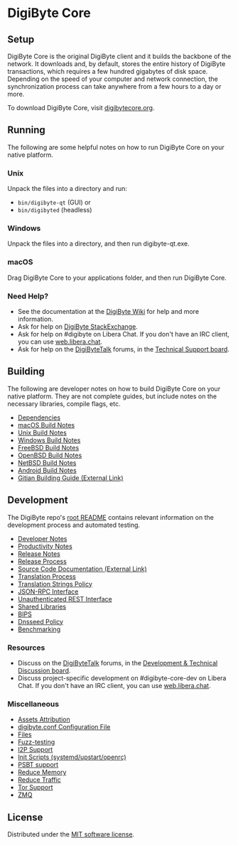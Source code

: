 DigiByte Core
=============

Setup
---------------------
DigiByte Core is the original DigiByte client and it builds the backbone of the network. It downloads and, by default, stores the entire history of DigiByte transactions, which requires a few hundred gigabytes of disk space. Depending on the speed of your computer and network connection, the synchronization process can take anywhere from a few hours to a day or more.

To download DigiByte Core, visit [digibytecore.org](https://digibytecore.org/en/download/).

Running
---------------------
The following are some helpful notes on how to run DigiByte Core on your native platform.

### Unix

Unpack the files into a directory and run:

- `bin/digibyte-qt` (GUI) or
- `bin/digibyted` (headless)

### Windows

Unpack the files into a directory, and then run digibyte-qt.exe.

### macOS

Drag DigiByte Core to your applications folder, and then run DigiByte Core.

### Need Help?

* See the documentation at the [DigiByte Wiki](https://en.digibyte.it/wiki/Main_Page)
for help and more information.
* Ask for help on [DigiByte StackExchange](https://digibyte.stackexchange.com).
* Ask for help on #digibyte on Libera Chat. If you don't have an IRC client, you can use [web.libera.chat](https://web.libera.chat/#digibyte).
* Ask for help on the [DigiByteTalk](https://digibytetalk.org/) forums, in the [Technical Support board](https://digibytetalk.org/index.php?board=4.0).

Building
---------------------
The following are developer notes on how to build DigiByte Core on your native platform. They are not complete guides, but include notes on the necessary libraries, compile flags, etc.

- [Dependencies](dependencies.md)
- [macOS Build Notes](build-osx.md)
- [Unix Build Notes](build-unix.md)
- [Windows Build Notes](build-windows.md)
- [FreeBSD Build Notes](build-freebsd.md)
- [OpenBSD Build Notes](build-openbsd.md)
- [NetBSD Build Notes](build-netbsd.md)
- [Android Build Notes](build-android.md)
- [Gitian Building Guide (External Link)](https://github.com/digibyte-core/docs/blob/master/gitian-building.md)

Development
---------------------
The DigiByte repo's [root README](/README.md) contains relevant information on the development process and automated testing.

- [Developer Notes](developer-notes.md)
- [Productivity Notes](productivity.md)
- [Release Notes](release-notes.md)
- [Release Process](release-process.md)
- [Source Code Documentation (External Link)](https://doxygen.digibytecore.org/)
- [Translation Process](translation_process.md)
- [Translation Strings Policy](translation_strings_policy.md)
- [JSON-RPC Interface](JSON-RPC-interface.md)
- [Unauthenticated REST Interface](REST-interface.md)
- [Shared Libraries](shared-libraries.md)
- [BIPS](bips.md)
- [Dnsseed Policy](dnsseed-policy.md)
- [Benchmarking](benchmarking.md)

### Resources
* Discuss on the [DigiByteTalk](https://digibytetalk.org/) forums, in the [Development & Technical Discussion board](https://digibytetalk.org/index.php?board=6.0).
* Discuss project-specific development on #digibyte-core-dev on Libera Chat. If you don't have an IRC client, you can use [web.libera.chat](https://web.libera.chat/#digibyte-core-dev).

### Miscellaneous

- [Assets Attribution](assets-attribution.md)
- [digibyte.conf Configuration File](digibyte-conf.md)
- [Files](files.md)
- [Fuzz-testing](fuzzing.md)
- [I2P Support](i2p.md)
- [Init Scripts (systemd/upstart/openrc)](init.md)
- [PSBT support](psbt.md)
- [Reduce Memory](reduce-memory.md)
- [Reduce Traffic](reduce-traffic.md)
- [Tor Support](tor.md)
- [ZMQ](zmq.md)

License
---------------------
Distributed under the [MIT software license](/COPYING).
